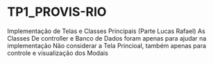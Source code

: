 # TP1_PROVIS-RIO
Implementação de Telas e Classes Principais (Parte Lucas Rafael)
As Classes De controller e Banco de Dados foram apenas para ajudar na implementação
Não considerar a Tela Princioal, também apenas para controle e visualização dos Modais
